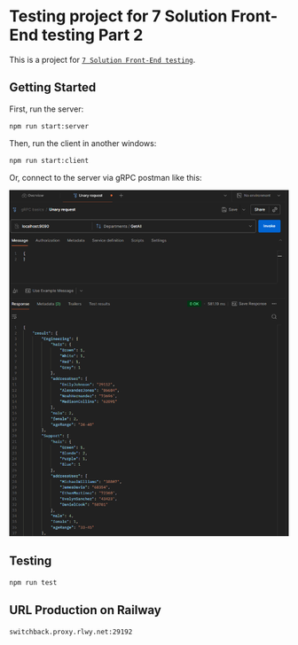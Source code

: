 # Testing project for 7 Solution Front-End testing Part 2

This is a project for [`7 Solution Front-End testing`](https://github.com/7-solutions/frontend-assignment).

## Getting Started

First, run the server:

```bash
npm run start:server
```

Then, run the client in another windows:

```bash
npm run start:client
```

Or, connect to the server via gRPC postman like this:

![ExampleImage](https://github.com/RikiNozomu/7-solutions-test-api/blob/main/blobs/Screenshot%202025-10-05%20153150.png?raw=true)

## Testing
```bash
npm run test
```

## URL Production on Railway
```bash
switchback.proxy.rlwy.net:29192
```
